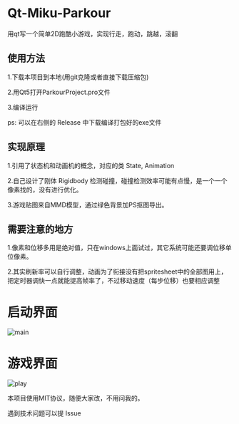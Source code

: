 # Qt-Miku-Parkour
用qt写一个简单2D跑酷小游戏，实现行走，跑动，跳越，滚翻

## 使用方法
1.下载本项目到本地(用git克隆或者直接下载压缩包)

2.用Qt5打开ParkourProject.pro文件

3.编译运行

ps: 可以在右侧的 Release 中下载编译打包好的exe文件

## 实现原理
1.引用了状态机和动画机的概念，对应的类 State, Animation

2.自己设计了刚体 Rigidbody 检测碰撞，碰撞检测效率可能有点慢，是一个一个像素找的，没有进行优化。

3.游戏贴图来自MMD模型，通过绿色背景加PS抠图导出。

## 需要注意的地方
1.像素和位移多用是绝对值，只在windows上面试过，其它系统可能还要调位移单位像素。

2.其实刷新率可以自行调整，动画为了衔接没有把spritesheet中的全部图用上，把定时器调快一点就能提高帧率了，不过移动速度（每步位移）也要相应调整

# 启动界面
![main](https://github.com/Movelocity/Qt-Miku-Parkour/blob/main/demo1.png)

# 游戏界面
![play](https://github.com/Movelocity/Qt-Miku-Parkour/blob/main/demo2.png)

本项目使用MIT协议，随便大家改，不用问我的。

遇到技术问题可以提 Issue
